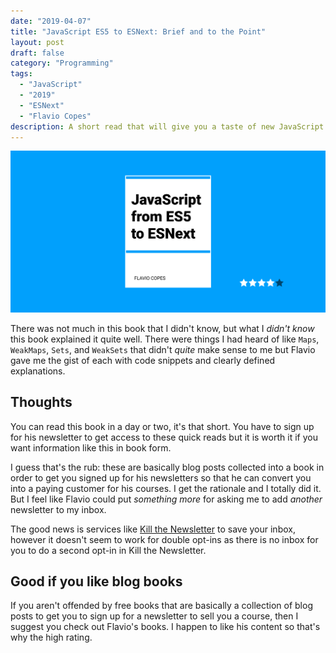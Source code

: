 ```yaml
---
date: "2019-04-07"
title: "JavaScript ES5 to ESNext: Brief and to the Point"
layout: post
draft: false
category: "Programming"
tags:
  - "JavaScript"
  - "2019"
  - "ESNext"
  - "Flavio Copes"
description: A short read that will give you a taste of new JavaScript features and syntax.
---
```


![](./1.png)

There was not much in this book that I didn't know, but what I *didn't know* this book explained it quite well. There were things I had heard of like `Maps`, `WeakMaps`, `Sets`, and `WeakSets` that didn't *quite* make sense to me but Flavio gave me the gist of each with code snippets and clearly defined explanations.

## Thoughts

You can read this book in a day or two, it's that short. You have to sign up for his newsletter to get access to these quick reads but it is worth it if you want information like this in book form.

I guess that's the rub: these are basically blog posts collected into a book in order to get you signed up for his newsletters so that he can convert you into a paying customer for his courses. I get the rationale and I totally did it. But I feel like Flavio could put *something more* for asking me to add *another* newsletter to my inbox.

The good news is services like [Kill the Newsletter](https://www.kill-the-newsletter.com/) to save your inbox, however it doesn't seem to work for double opt-ins as there is no inbox for you to do a second opt-in in Kill the Newsletter.

## Good if you like blog books

If you aren't offended by free books that are basically a collection of blog posts to get you to sign up for a newsletter to sell you a course, then I suggest you check out Flavio's books. I happen to like his content so that's why the high rating.